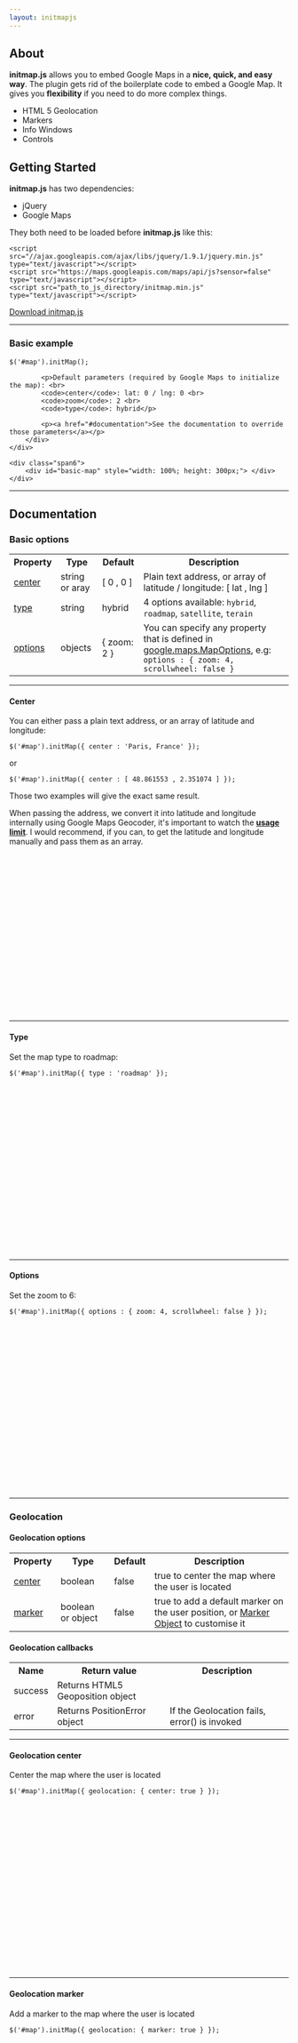 ```yaml
---
layout: initmapjs
---
```


## About

__initmap.js__ allows you to embed Google Maps in a __nice, quick, and easy way__. 
The plugin gets rid of the boilerplate code to embed a Google Map. It gives you __flexibility__ if you need to do more complex things.

- HTML 5 Geolocation
- Markers
- Info Windows
- Controls

## Getting Started

__initmap.js__ has two dependencies:

- jQuery 
- Google Maps

They both need to be loaded before __initmap.js__ like this:

	<script src="//ajax.googleapis.com/ajax/libs/jquery/1.9.1/jquery.min.js" type="text/javascript"></script>
	<script src="https://maps.googleapis.com/maps/api/js?sensor=false" type="text/javascript"></script>
	<script src="path_to_js_directory/initmap.min.js" type="text/javascript"></script>

<p><a href="#" class="btn btn-info">Download initmap.js</a></p>

-----------------------------------------------------------

### Basic example

<div class="row-fluid">
	<div class="span6">
		<div class="well">
			<pre><code class="javascript">$('#map').initMap();</code></pre>

			<p>Default parameters (required by Google Maps to initialize the map): <br>
			<code>center</code>: lat: 0 / lng: 0 <br>
			<code>zoom</code>: 2 <br>
			<code>type</code>: hybrid</p>
			
			<p><a href="#documentation">See the documentation to override those parameters</a></p>
		</div>
	</div>

	<div class="span6">
		<div id="basic-map" style="width: 100%; height: 300px;"> </div>
	</div>
</div>

---------------------------------------------------------------------------

## Documentation
### Basic options
<table class="table table-bordered">
	<tr>
		<th>Property</th>
		<th>Type</th>
		<th>Default</th>
		<th>Description</th>
	</tr>
	<tr>
		<td><a href="#center">center</a></td>
		<td>string or aray</td>
		<td>[ 0 , 0 ]</td>
		<td>Plain text address, or array of latitude / longitude: [ lat , lng ]</td>
	</tr>
	<tr>
		<td><a href="#type">type</a></td>
		<td>string</td>
		<td>hybrid</td>
		<td>4 options available:
			<code>hybrid</code>,
			<code>roadmap</code>,
			<code>satellite</code>,
			<code>terain</code>
		</td>
	</tr>
	<tr>
		<td><a href="#options">options</a></td>
		<td>objects</td>
		<td>{ zoom: 2 }</td>
		<td>
			You can specify any property that is defined in 
			<a href="https://developers.google.com/maps/documentation/javascript/reference#MapOptions">google.maps.MapOptions</a>, e.g: <code>options : { zoom: 4, scrollwheel: false }</code>
		</td>
	</tr>
</table>

---------------------------------------------------

#### Center

<div class="row-fluid">
	<div class="span6">
		<div class="well">
			<p>You can either pass a plain text address, or an array of latitude and longitude:</p>
			<pre><code class="javascript">$('#map').initMap({ center : 'Paris, France' });</code></pre>
			<p>or</p>
			<pre><code class="javascript">$('#map').initMap({ center : [ 48.861553 , 2.351074 ] });</code></pre>
			<p>Those two examples will give the exact same result.</p>
			<div class="alert alert-info">When passing the address, we convert it into latitude and longitude internally using Google Maps Geocoder, it's important to watch the <a href="https://developers.google.com/maps/documentation/geocoding/index#Limits"><strong>usage limit</strong></a>. I would recommend, if you can, to get the latitude and longitude manually and pass them as an array.
			</div>
		</div>
	</div>
	<div class="span6">
		<div id="center-map" style="width: 100%; height: 300px;"> </div>
	</div>
</div>

---------------------------------------------------

#### Type

<div class="row-fluid">
	<div class="span6">
		<div class="well">
			<p>Set the map type to roadmap:</p>
			<pre><code class="javascript">$('#map').initMap({ type : 'roadmap' });</code></pre>
		</div>
	</div>
	<div class="span6">
		<div id="type-map" style="width: 100%; height: 300px;"> </div>
	</div>
</div>

---------------------------------------------------

#### Options
<div class="row-fluid">
	<div class="span6">
		<div class="well">
			Set the zoom to 6:
			<pre><code class="javascript">$('#map').initMap({ options : { zoom: 4, scrollwheel: false } });</code></pre>
		</div>
	</div>
	<div class="span6">
		<div id="zoom-map" style="width: 100%; height: 300px;"> </div>
	</div>
</div>

------------------------------------------------------------

### Geolocation
#### Geolocation options
<table class="table table-bordered">
	<tr>
		<th>Property</th>
		<th>Type</th>
		<th>Default</th>
		<th>Description</th>
	</tr>
	<tr>
		<td><a href="#geolocation_center">center</a></td>
		<td>boolean</td>
		<td>false</td>
		<td>true to center the map where the user is located</td>
	</tr>
	<tr>
		<td><a href="#geolocation_center">marker</a></td>
		<td>boolean or object</td>
		<td>false</td>
		<td>true to add a default marker on the user position, or <a href="#marker">Marker Object</a> to customise it</td>
	</tr>
</table>

#### Geolocation callbacks

<table class="table table-bordered">
	<tr>
		<th>Name</th>
		<th>Return value</th>
		<th>Description</th>
	</tr>
	<tr>
		<td>success</td>
		<td>Returns HTML5 Geoposition object</td>
		<td> </td>
	</tr>
	<tr>
		<td>error</td>
		<td>Returns PositionError object</td>
		<td> If the Geolocation fails, error() is invoked</td>
	</tr>
</table>

---------------------------------------------------------

#### Geolocation center

<div class="row-fluid">
	<div class="span6">
		<div class="well">
			Center the map where the user is located
			<pre><code class="javascript">$('#map').initMap({ geolocation: { center: true } });</code></pre>
		</div>
	</div>
	<div class="span6">
		<div id="geolocation-center-map" style="width: 100%; height: 300px;"> </div>
	</div>
</div>

--------------------------------------------------------------------
#### Geolocation marker
<div class="row-fluid">
	<div class="span6">
		<div class="well">
			Add a marker to the map where the user is located
			<pre><code class="javascript">$('#map').initMap({ geolocation: { marker: true } });</code></pre>
		</div>
	</div>
	<div class="span6">
		<div id="geolocation-marker-map" style="width: 100%; height: 300px;"> </div>
	</div>
</div>

---------------------------------------------------------------------

### Markers

	$('#map').({
		markers : {
			marker1 : { position: [ 0 , 0 ] },
			paris_marker : { position: [ 0 , 0 ] },
		}
	});
	
<div class="alert alert-info">
	In the example above, note that <strong>'marker1'</strong> and <strong>'paris_marker'</strong> can be anything.
</div>

#### Markers options

<table class="table table-bordered">
	<tr>
		<th>Property</th>
		<th>Type</th>
		<th>Default</th>
		<th>Description</th>
	</tr>
	<tr>
		<td><a href="#marker_position">position</a></td>
		<td>array or string</td>
		<td>[]</td>
		<td>Plain text address, or array of latitude / longitude: [ lat , lng ]</td>
	</tr>
	<tr>
		<td><a href="#infowindow">infowindow</a></td>
		<td>object</td>
		<td>{}</td>
		<td>Infowindow object</td>
	</tr>
	<tr>
		<td><a href="#animation">animation</a></td>
		<td>string</td>
		<td>''</td>
		<td>2 options available: <code>bounce</code>, <code>drop</code></td>
	</tr>
	<tr>
		<td>options</td>
		<td>object</td>
		<td>{}</td>
		<td>
			You can specify any property that is defined in 
			<a href="https://developers.google.com/maps/documentation/javascript/reference#MarkerOptions">google.maps.MarkerOptions</a>, e.g: <code>options : { icon: 'icon.png', title: 'Paris marker' }</code>
		</td>
	</tr>
</table>

--------------------------------------------------------------------
#### Marker position

<div class="row-fluid">
	<div class="span6">
		<div class="well">
			<p>You can either pass a plain text address, or an array of latitude and longitude:</p>
			<pre><code class="javascript">$('#map').initMap({
	// Set the center the map to Paris
	center: [ 48.861553 , 2.351074 ], 
	markers : {
		paris_marker: { position: 'Paris, France' },
		london : { position: 'London, UK' }
	}
});
			</code></pre>
			<p>or</p>
			<pre><code class="javascript">$('#map').initMap({ 
	// Set the center the map to Paris
	center: [ 48.861553 , 2.351074 ],
	markers : {
		paris_marker: { position: [ 48.861553 , 2.351074 ] },
		london : { position: [ 51.526261, -0.119476 ] }
	}
});</code></pre>
			<p>Those two examples will give the exact same result.</p>
			<div class="alert alert-info">When passing the address, we convert it into latitude and longitude internally using Google Maps Geocoder, it's important to watch the <a href="https://developers.google.com/maps/documentation/geocoding/index#Limits"><strong>usage limit</strong></a>. I would recommend, if you can, to get the latitude and longitude manually and pass them as an array.
			</div>
		</div>
	</div>
	<div class="span6">
		<div id="marker-paris-map" style="width: 100%; height: 300px;"> </div>
	</div>
</div>

-----------------------------------------------------------------

#### Infowindow
<div class="row-fluid">
	<div class="span6">
		<div class="well">
			<pre><code class="javascript">$('#map').initMap({ marker : { marker: true } });</code></pre>
		</div>
	</div>
	<div class="span6">
		<div id="infowindow-map" style="width: 100%; height: 300px;"> </div>
	</div>
</div>

--------------------------------------------------------------------
#### Marker animation

<div class="row-fluid">
	<div class="span6">
		<div class="well">

			<pre><code class="javascript">$('#map').initMap({ 
	// Set the center the map to Paris
	center: [ 48.861553 , 2.351074 ],
	markers : {
		paris_marker: { position: [ 48.861553 , 2.351074 ], animation: 'bounce' },
	}
});</code></pre>
	</div>
	<div class="span6">
		<div id="marker-animation-map" style="width: 100%; height: 300px;"> </div>
	</div>
</div>